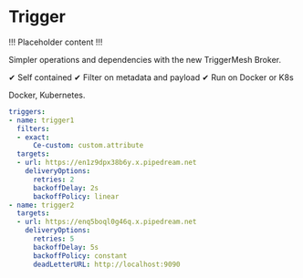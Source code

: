 # Trigger

!!! Placeholder content !!!

Simpler operations and dependencies with the new TriggerMesh Broker.

✔  Self contained
✔  Filter on metadata and payload
✔  Run on Docker or K8s

Docker, Kubernetes.

```yaml
triggers:
- name: trigger1
  filters:
  - exact:
      Ce-custom: custom.attribute
  targets:
  - url: https://en1z9dpx38b6y.x.pipedream.net
    deliveryOptions:
      retries: 2
      backoffDelay: 2s
      backoffPolicy: linear
- name: trigger2
  targets:
  - url: https://enq5boql0g46q.x.pipedream.net
    deliveryOptions:
      retries: 5
      backoffDelay: 5s
      backoffPolicy: constant
      deadLetterURL: http://localhost:9090
```
